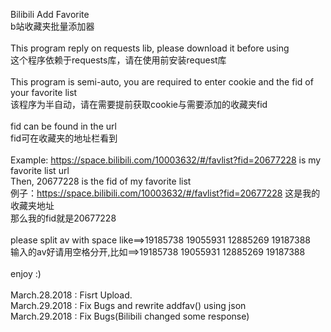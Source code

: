 Bilibili Add Favorite<br>
b站收藏夹批量添加器<br>
<br>
This program reply on requests lib, please download it before using<br>
这个程序依赖于requests库，请在使用前安装request库<br>
<br>
This program is semi-auto, you are required to enter cookie and the fid of your favorite list<br>
该程序为半自动，请在需要提前获取cookie与需要添加的收藏夹fid<br>
<br>
fid can be found in the url<br>
fid可在收藏夹的地址栏看到<br>
<br>
Example: https://space.bilibili.com/10003632/#/favlist?fid=20677228 is my favorite list url<br>
Then, 20677228 is the fid of my favorite list<br>
例子：https://space.bilibili.com/10003632/#/favlist?fid=20677228 这是我的收藏夹地址<br>
那么我的fid就是20677228<br>
<br>
please split av with space like==>19185738 19055931 12885269 19187388<br>
输入的av好请用空格分开,比如==>19185738 19055931 12885269 19187388<br>
<br>
enjoy :)<br>
<br>
March.28.2018 : Fisrt Upload.<br>
March.29.2018 : Fix Bugs and rewrite addfav() using json<br>
March.29.2018 : Fix Bugs(Bilibili changed some response)<br>



